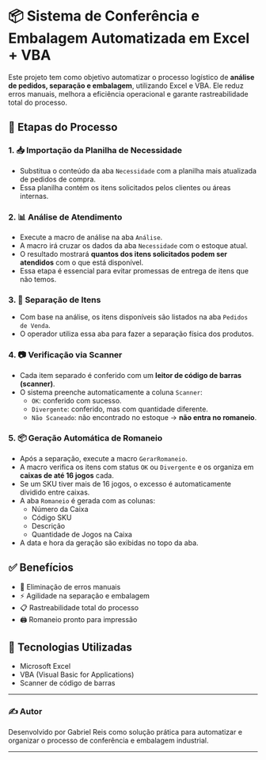 # 📦 Sistema de Conferência e Embalagem Automatizada em Excel + VBA

Este projeto tem como objetivo automatizar o processo logístico de **análise de pedidos, separação e embalagem**, utilizando Excel e VBA. Ele reduz erros manuais, melhora a eficiência operacional e garante rastreabilidade total do processo.

## 🔄 Etapas do Processo

### 1. 📥 Importação da Planilha de Necessidade
- Substitua o conteúdo da aba `Necessidade` com a planilha mais atualizada de pedidos de compra.
- Essa planilha contém os itens solicitados pelos clientes ou áreas internas.

### 2. 📊 Análise de Atendimento
- Execute a macro de análise na aba `Análise`.
- A macro irá cruzar os dados da aba `Necessidade` com o estoque atual.
- O resultado mostrará **quantos dos itens solicitados podem ser atendidos** com o que está disponível.
- Essa etapa é essencial para evitar promessas de entrega de itens que não temos.

### 3. 🧾 Separação de Itens
- Com base na análise, os itens disponíveis são listados na aba `Pedidos de Venda`.
- O operador utiliza essa aba para fazer a separação física dos produtos.

### 4. 📷 Verificação via Scanner
- Cada item separado é conferido com um **leitor de código de barras (scanner)**.
- O sistema preenche automaticamente a coluna `Scanner`:
  - `OK`: conferido com sucesso.
  - `Divergente`: conferido, mas com quantidade diferente.
  - `Não Scaneado`: não encontrado no estoque → **não entra no romaneio**.

### 5. 📦 Geração Automática de Romaneio
- Após a separação, execute a macro `GerarRomaneio`.
- A macro verifica os itens com status `OK` ou `Divergente` e os organiza em **caixas de até 16 jogos** cada.
- Se um SKU tiver mais de 16 jogos, o excesso é automaticamente dividido entre caixas.
- A aba `Romaneio` é gerada com as colunas:
  - Número da Caixa
  - Código SKU
  - Descrição
  - Quantidade de Jogos na Caixa
- A data e hora da geração são exibidas no topo da aba.

## ✅ Benefícios

- 🚫 Eliminação de erros manuais
- ⚡ Agilidade na separação e embalagem
- 📋 Rastreabilidade total do processo
- 🖨️ Romaneio pronto para impressão

## 🧠 Tecnologias Utilizadas

- Microsoft Excel
- VBA (Visual Basic for Applications)
- Scanner de código de barras


---

### ✍️ Autor
Desenvolvido por Gabriel Reis como solução prática para automatizar e organizar o processo de conferência e embalagem industrial.

---

